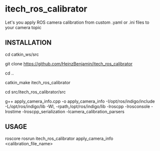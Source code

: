 # itech_ros_calibrator
Let's you apply ROS camera calibration from custom .yaml or .ini files to your camera topic

## INSTALLATION

cd catkin_ws/src

git clone https://github.com/HeinzBenjamin/itech_ros_calibrator

cd ..

catkin_make itech_ros_calibrator

cd src/itech_ros_calibrator/src

g++ apply_camera_info.cpp -o apply_camera_info -I/opt/ros/indigo/include -L/opt/ros/indigo/lib -Wl, -rpath,/opt/ros/indigo/lib -lroscpp -lrosconsole -lrostime -lroscpp_serialization -lcamera_calibration_parsers



## USAGE

roscore
rosrun itech_ros_calibrator apply_camera_info <camera topic> <calibration_file_name>
